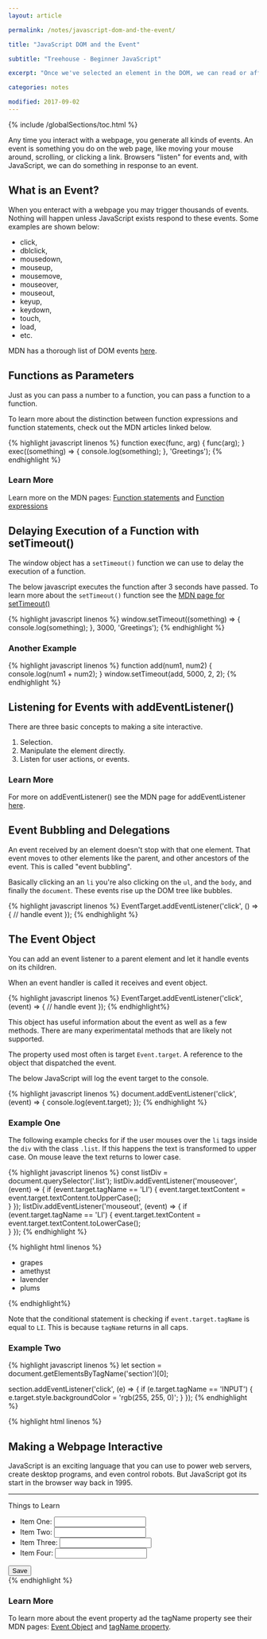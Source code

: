 ```yaml
---
layout: article

permalink: /notes/javascript-dom-and-the-event/

title: "JavaScript DOM and the Event"

subtitle: "Treehouse - Beginner JavaScript"

excerpt: "Once we've selected an element in the DOM, we can read or affect it. We can replace or change the display, for example. Or we can create new nodes and insert them into the DOM. This post contains notes on that."

categories: notes

modified: 2017-09-02
---
```


{% include /globalSections/toc.html %}

Any time you interact with a webpage, you generate all kinds of events. An event is something you do on the web page, like moving your mouse around, scrolling, or clicking a link. Browsers "listen" for events and, with JavaScript, we can do something in response to an event.

## What is an Event?

When you enteract with a webpage you may trigger thousands of events. Nothing will happen unless JavaScript exists respond to these events. Some examples are shown below:

<ul>
  <li>click,</li>
  <li>dblclick,</li>
  <li>mousedown,</li>
  <li>mouseup,</li>
  <li>mousemove,</li>
  <li>mouseover,</li>
  <li>mouseout,</li>
  <li>keyup,</li>
  <li>keydown,</li>
  <li>touch,</li>
  <li>load,</li>
  <li>etc.</li>
</ul>

MDN has a thorough list of DOM events <a href="https://developer.mozilla.org/en-US/docs/Web/Events">here</a>.

## Functions as Parameters

Just as you can pass a number to a function, you can pass a function to a function.

To learn more about the distinction between function expressions and function statements, check out the MDN articles linked below.

{% highlight javascript linenos %}
function exec(func, arg) {
  func(arg);
}
exec((something) => {
  console.log(something);
}, 'Greetings');
{% endhighlight %}

### Learn More

Learn more on the MDN pages: <a href="https://developer.mozilla.org/en-US/docs/Web/JavaScript/Reference/Statements/function">Function statements</a> and <a href="https://developer.mozilla.org/en-US/docs/Web/JavaScript/Reference/Operators/function">Function expressions</a>

## Delaying Execution of a Function with setTimeout()

The window object has a `setTimeout()` function we can use to delay the execution of a function.

The below javascript executes the function after 3 seconds have passed. To learn more about the `setTimeout()` function see the <a href="https://developer.mozilla.org/en-US/docs/Web/API/WindowTimers/setTimeout">MDN page for setTimeout()</a>

{% highlight javascript linenos %}
window.setTimeout((something) => {
  console.log(something);
}, 3000, 'Greetings');
{% endhighlight %}

### Another Example

{% highlight javascript linenos %}
function add(num1, num2) {
  console.log(num1 + num2);
}
window.setTimeout(add, 5000, 2, 2);
{% endhighlight %}

## Listening for Events with addEventListener()

There are three basic concepts to making a site interactive.

<ol>
  <li>Selection.</li>
  <li>Manipulate the element directly.</li>
  <li>Listen for user actions, or events.</li>
</ol>

### Learn More

For more on addEventListener() see the MDN page for addEventListener <a href="https://developer.mozilla.org/en-US/docs/Web/API/EventTarget/addEventListener">here</a>.

## Event Bubbling and Delegations

An event received by an element doesn't stop with that one element. That event moves to other elements like the parent, and other ancestors of the event. This is called "event bubbling".

Basically clicking an an `li` you're also clicking on the `ul`, and the `body`, and finally the `document`. These events rise up the DOM tree like bubbles.

{% highlight javascript linenos %}
EventTarget.addEventListener('click', () => {
  // handle event
});
{% endhighlight %}

## The Event Object

You can add an event listener to a parent element and let it handle events on its children.

When an event handler is called it receives and event object.

{% highlight javascript linenos %}
EventTarget.addEventListener('click', (event) => {
  // handle event
});
{% endhighlight%}

This object has useful information about the event as well as a few methods. There are many experimentatal methods that are likely not supported.

The property used most often is target `Event.target`. A reference to the object that dispatched the event.

The below JavaScript will log the event target to the console.

{% highlight javascript linenos %}
document.addEventListener('click', (event) => {
  console.log(event.target);
});
{% endhighlight %}

### Example One

The following example checks for if the user mouses over the `li` tags inside the `div` with the class `.list`. If this happens the text is transformed to upper case. On mouse leave the text returns to lower case.

{% highlight javascript linenos %}
const listDiv = document.querySelector('.list');
listDiv.addEventListener('mouseover', (event) => {
  if (event.target.tagName == 'LI') {
    event.target.textContent = event.target.textContent.toUpperCase();                           
  }
});
listDiv.addEventListener('mouseout', (event) => {
  if (event.target.tagName == 'LI') {
    event.target.textContent = event.target.textContent.toLowerCase();                           
  }
});
{% endhighlight %}

{% highlight html linenos %}
<div class="list">
  <ul>
    <li>grapes</li>
    <li>amethyst</li>
    <li>lavender</li>
    <li>plums</li>
  </ul>
</div>
{% endhighlight%}

Note that the conditional statement is checking if `event.target.tagName` is equal to `LI`. This is because `tagName` returns in all caps.

### Example Two

{% highlight javascript linenos %}
let section = document.getElementsByTagName('section')[0];

section.addEventListener('click', (e) => {
  if (e.target.tagName == 'INPUT') {
    e.target.style.backgroundColor = 'rgb(255, 255, 0)';
  }
});
{% endhighlight %}

{% highlight html linenos %}
<section>
    <h1>Making a Webpage Interactive</h1>
    <p>JavaScript is an exciting language that you can use to power web servers, create desktop programs, and even control robots. But JavaScript got its start in the browser way back in 1995.</p>
    <hr>
    <p>Things to Learn</p>
    <ul>
        <li>Item One: <input type="text"></li>
        <li>Item Two: <input type="text"></li>
        <li>Item Three: <input type="text"></li>
        <li>Item Four: <input type="text"></li>
    </ul>
    <button>Save</button>
</section>
{% endhighlight %}

### Learn More

To learn more about the event property ad the tagName property see their MDN pages: <a href="https://developer.mozilla.org/en-US/docs/Web/API/Event">Event Object</a> and <a href="https://developer.mozilla.org/en-US/docs/Web/API/Element/tagName">tagName property</a>.